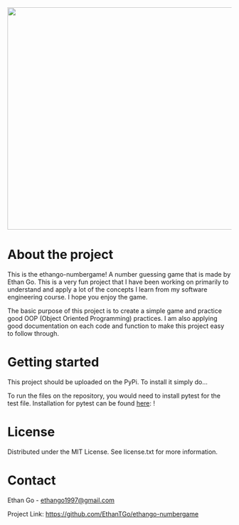 <img src='images/ethango-numbergame.jpg' width=700 height=500>

# About the project

This is the ethango-numbergame! A number guessing game that is made by Ethan Go. This is a very fun project that I have been working on primarily to understand and apply a lot of the concepts I learn from my software engineering course. I hope you enjoy the game.

The basic purpose of this project is to create a simple game and practice good OOP (Object Oriented Programming) practices. I am also applying good documentation on each code and function to make this project easy to follow through.

# Getting started 

This project should be uploaded on the PyPi. To install it simply do...

To run the files on the repository, you would need to install pytest for the test file. Installation for pytest can be found <a href="https://docs.pytest.org/en/stable/getting-started.html">here</a>: !

# License

Distributed under the MIT License. See license.txt for more information.

# Contact 

Ethan Go - ethango1997@gmail.com

Project Link: https://github.com/EthanTGo/ethango-numbergame
